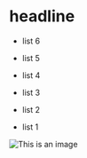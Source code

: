 # headline

- list 6
- list 5
- list 4

- list 3
- list 2
- list 1  

![This is an image](https://myoctocat.com/assets/images/octocats/octocat-26.png)
